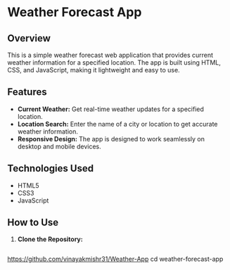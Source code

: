 # Weather Forecast App

## Overview

This is a simple weather forecast web application that provides current weather information for a specified location. The app is built using HTML, CSS, and JavaScript, making it lightweight and easy to use.

## Features

- **Current Weather:** Get real-time weather updates for a specified location.
- **Location Search:** Enter the name of a city or location to get accurate weather information.
- **Responsive Design:** The app is designed to work seamlessly on desktop and mobile devices.

## Technologies Used

- HTML5
- CSS3
- JavaScript

## How to Use

1. **Clone the Repository:**
   ```bash
https://github.com/vinayakmishr31/Weather-App
   cd weather-forecast-app
